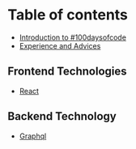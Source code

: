 # Table of contents

* [Introduction to \#100daysofcode](README.md)
* [Experience and Advices](experience-and-advices.md)

## Frontend Technologies

* [React](frontend-technologies/react.md)

## Backend Technology

* [Graphql](backend-technology/graphql.md)

